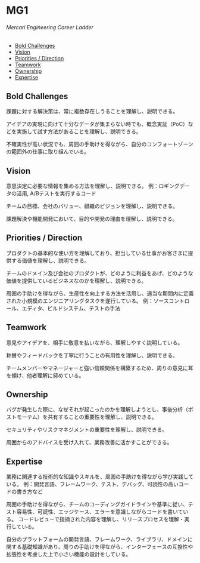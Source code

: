 # MG1
###### Mercari Engineering Career Ladder

 * [Bold Challenges](#bold-challenges)
 * [Vision](#vision)
 * [Priorities / Direction](#priorities--direction)
 * [Teamwork](#teamwork)
 * [Ownership](#ownership)
 * [Expertise](#expertise)

## Bold Challenges
課題に対する解決策は、常に複数存在しうることを理解し、説明できる。

アイデアの実現に向けて十分なデータが集まらない時でも、概念実証（PoC）などを実施して試す方法があることを理解し、説明できる。

不確実性が高い状況でも、周囲の手助けを得ながら、自分のコンフォートゾーンの範囲外の仕事に取り組んでいる。


## Vision
意思決定に必要な情報を集める方法を理解し、説明できる。
例：ロギングデータの活用, A/Bテストを実行するコード

チームの目標、会社のバリュー、組織のビジョンを理解し、説明できる。

課題解決や機能開発において、目的や開発の理由を理解し、説明できる。


## Priorities / Direction
プロダクトの基本的な使い方を理解しており、担当している仕事がお客さまに提供する価値を理解し、説明できる。

チームのドメイン及び会社のプロダクトが、どのように利益をあげ、どのような価値を提供しているビジネスなのかを理解し、説明できる。

周囲の手助けを得ながら、生産性を向上する方法を活用し、適当な期間内に定義された小規模のエンジニアリングタスクを遂行している。
例：ソースコントロール、エディタ、ビルドシステム、テストの手法


## Teamwork
意見やアイデアを、相手に敬意を払いながら、理解しやすく説明している。

称賛やフィードバックを丁寧に行うことの有用性を理解し、説明できる。

チームメンバーやマネージャーと強い信頼関係を構築するため、周りの意見に耳を傾け、他者理解に努めている。


## Ownership
バグが発生した際に、なぜそれが起こったのかを理解しようとし、事後分析（ポストモーテム）を共有することの重要性を理解し、説明できる。

セキュリティやリスクマネジメントの重要性を理解し、説明できる。

周囲からのアドバイスを受け入れて、業務改善に活かすことができる。


## Expertise
業務に関連する技術的な知識やスキルを、周囲の手助けを得ながら学び実践している。
例：開発言語、フレームワーク、テスト、デバッグ、可読性の高いコードの書き方など

周囲の手助けを得ながら、チームのコーディングガイドラインや基準に従い、テスト容易性、可読性、エッジケース、エラーを意識しながらコードを書いている。
コードレビューで指摘された内容を理解し、リリースプロセスを理解・実行している。

自分のプラットフォームの開発言語、フレームワーク、ライブラリ、ドメインに関する基礎知識があり、周りの手助けを得ながら、インターフェースの互換性や拡張性を考慮した上で小さい機能の設計をしている。


